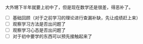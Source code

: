 大外甥下半年就要上初中了，但是现在数学还是很差，得恶补了。
- [ ] 基础回顾（对于之前学习的理论进行查漏补缺，先让成绩赶上来）
- [ ] 观察学习方法是否出问题了
- [ ] 观察学习心态是否出问题了
- [ ] 对于初中要学的东西可以预先接触起来了